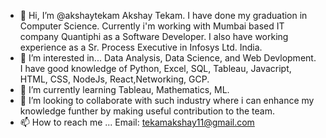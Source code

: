 - 👋 Hi, I’m @akshaytekam
Akshay Tekam. I have done my graduation in Computer Science. 
Currently i'm working with Mumbai based IT company Quantiphi as a Software Developer.
I also have working experience as a Sr. Process Executive in Infosys Ltd. India.
- 👀 I’m interested in...
Data Analysis, Data Science, and Web Devlopment. I have good knowledge of Python, Excel, SQL, Tableau, Javacript, HTML, CSS, NodeJs, React,Networking, GCP.
- 🌱 I’m currently learning 
Tableau, Mathematics, ML. 
- 💞️ I’m looking to collaborate with such industry where i can enhance my knowledge funther by making useful contribution to the team.
- 📫 How to reach me ...
Email: tekamakshay11@gmail.com

<!---
akshaytekam/akshaytekam is a ✨ special ✨ repository because its `README.md` (this file) appears on your GitHub profile.
You can click the Preview link to take a look at your changes.
--->
